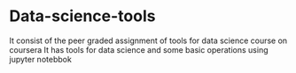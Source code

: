 # Data-science-tools
It consist of the peer graded assignment of tools for data science course on coursera
It has tools for data science and some basic operations using jupyter notebbok
